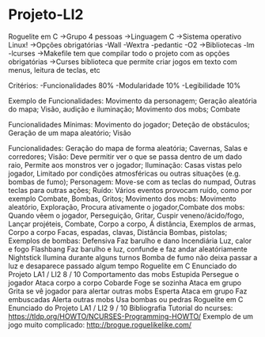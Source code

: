 # Projeto-LI2
Roguelite em C
->Grupo 4 pessoas
->Linguagem C
->Sistema operativo Linux!
->Opções obrigatórias -Wall -Wextra -pedantic -O2
->Bibliotecas -lm -lcurses
->Makefile tem que compilar todo o projeto com as opções obrigatórias
->Curses biblioteca que permite criar jogos em texto com menus, leitura de teclas, etc

Critérios:
-Funcionalidades 80%
-Modularidade 10%
-Legibilidade 10%


Exemplo de Funcionalidades: Movimento da personagem; Geração aleatória do mapa; Visão, audição e iluminação; Movimento dos mobs; Combate

Funcionalidades Mínimas: Movimento do jogador; Deteção de obstáculos; Geração de um mapa aleatório; Visão

Funcionalidades: Geração do mapa de forma aleatória; Cavernas, Salas e corredores; Visão: Deve permitir ver o que se passa dentro de um dado raio, Permite aos monstros ver o jogador;
Iluminação: Casas vistas pelo jogador, Limitado por condições atmosféricas ou outras situações (e.g. bombas de fumo); Personagem: Move-se com as teclas do numpad, Outras teclas para outras ações;
Ruído: Vários eventos provocam ruído, como por exemplo Combate, Bombas, Gritos; Movimento dos mobs: Movimento aleatório, Exploração, Procura ativamente o jogador,Combate dos mobs: Quando vêem o jogador,
Perseguição, Gritar, Cuspir veneno/ácido/fogo, Lançar projéteis, Combate, Corpo a corpo, Á distância, Exemplos de armas, Corpo a corpo Facas, espadas, clavas, Distância Bombas, pistolas; Exemplos de bombas: 
Defensiva Faz barulho e dano
Incendiária Luz, calor e fogo
Flashbang Faz barulho e luz,
confunde e faz andar
aleatóriamente
Nightstick Ilumina durante
alguns turnos
Bomba de fumo não deixa passar a
luz e desaparece
passado algum tempo
Roguelite em C Enunciado do Projeto LA1 / LI2 8 / 10
Comportamento das mobs
Estupida
Persegue o jogador
Ataca corpo a corpo
Cobarde
Foge se sozinha
Ataca em grupo
Grita se vê jogador para alertar outras mobs
Esperta
Ataca em grupo
Faz embuscadas
Alerta outras mobs
Usa bombas ou pedras
Roguelite em C Enunciado do Projeto LA1 / LI2 9 / 10
Bibliografia
Tutorial do ncurses:
https://tldp.org/HOWTO/NCURSES-Programming-HOWTO/
Exemplo de um jogo muito complicado:
http://brogue.roguelikelike.com/

